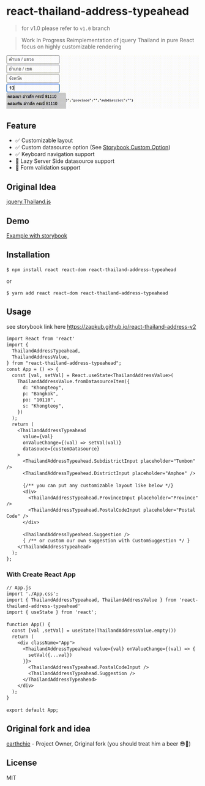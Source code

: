 # react-thailand-address-typeahead 
> for v1.0 please refer to `v1.0` branch

> Work In Progress
Reimplementation of jquery Thailand in pure React focus on highly customizable rendering

![Demo](./assets/demo.gif)

## Feature
- ✅ Customizable layout
- ✅ Custom datasource option (See [Storybook Custom Option](https://zapkub.github.io/react-thailand-address-v2/?path=/docs/thailand-address-typeahead--custom-datasource-usage#custom-datasource-usage))
- ✅ Keyboard navigation support
- 🚧 Lazy Server Side datasource support
- ️🚧 Form validation support

## Original Idea
[jquery.Thailand.js](https://github.com/earthchie/jquery.Thailand.js)

## Demo
[Example with storybook](http://zapkub.github.io/react-thailand-address-v2)

## Installation
```
$ npm install react react-dom react-thailand-address-typeahead
```
or
```
$ yarn add react react-dom react-thailand-address-typeahead
```

## Usage
see storybook link here https://zapkub.github.io/react-thailand-address-v2

```tsx
import React from 'react'
import {
  ThailandAddressTypeahead,
  ThailandAddressValue,
} from "react-thailand-address-typeahead";
const App = () => {
  const [val, setVal] = React.useState<ThailandAddressValue>(
    ThailandAddressValue.fromDatasourceItem({
      d: "Khongteoy",
      p: "Bangkok",
      po: "10110",
      s: "Khongteoy",
    })
  );
  return (
    <ThailandAddressTypeahead
      value={val}
      onValueChange={(val) => setVal(val)}
      datasouce={customDatasource}
    >
      <ThailandAddressTypeahead.SubdistrictInput placeholder="Tumbon" />
      <ThailandAddressTypeahead.DistrictInput placeholder="Amphoe" />

      {/** you can put any customizable layout like below */}
      <div>
        <ThailandAddressTypeahead.ProvinceInput placeholder="Province" />
        <ThailandAddressTypeahead.PostalCodeInput placeholder="Postal Code" />
      </div>

      <ThailandAddressTypeahead.Suggestion />
      { /** or custom our own suggestion with CustomSuggestion */ }
    </ThailandAddressTypeahead>
  );
};
```

### With Create React App
```tsx
// App.js
import './App.css';
import { ThailandAddressTypeahead, ThailandAddressValue } from 'react-thailand-address-typeahead'
import { useState } from 'react';

function App() {
  const [val ,setVal] = useState(ThailandAddressValue.empty())
  return (
    <div className="App">
      <ThailandAddressTypeahead value={val} onValueChange={(val) => {
        setVal({...val})
      }}>
        <ThailandAddressTypeahead.PostalCodeInput />
        <ThailandAddressTypeahead.Suggestion />
      </ThailandAddressTypeahead>
    </div>
  );
}

export default App;
```


## Original fork and idea 

[earthchie](https://github.com/earthchie/) - Project Owner, Original fork
(you should treat him a beer 😎🍺)
## License
MIT
